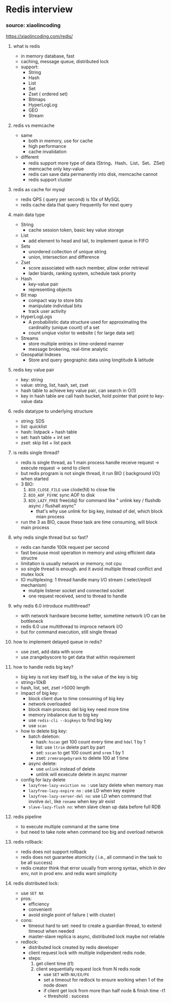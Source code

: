 # Redis interview
### source: xiaolincoding
https://xiaolincoding.com/redis/

1. what is redis
    - in memory database, fast
    - caching, message queue, distributed lock
    - support:
        - String
        - Hash
        - List
        - Set
        - Zset ( ordered set)
        - Bitmaps
        - HyperLogLog
        - GEO
        - Stream
2. redis vs memcache
    - same
        - both in memory, use for cache
        - high performance
        - cache invalidation
    - different
        - redis support more type of data (String、Hash、List、Set、ZSet)
        - memcache only key-value
        - redis can save data permanently into disk, memcache cannot
        - redis support cluster

3. redis as cache for mysql
    - redis QPS ( query per second) is 10x of MySQL
    - redis cache data that query frequently for next query

4. main data type
    - String
        - cache session token, basic key value storage
    - List
        - add element to head and tail, to implement queue in FIFO
    - Sets
        - unordered collection of unique string
        - union, intersection and difference
    - Zset
        - score associated with each member, allow order retrieval
        - lader biards, ranking system, schedule task priority
    - Hash
        - key-value pair
        - representing objects
    - Bit map
        - compact way to store bits
        - manipulate individual bits
        - track user activity
    - HyperLogLogs
        - A probabilistic data structure used for approximating the cardinality (unique count) of a set
        - count unqiue visitor to website ( for large data set)
    - Streams
        - store multiple entries in time-ordered manner
        - message brokering, real-time analytic
    - Geospatial Indexes
        - Store and query geographic data using longtitude & latitude

5. redis key value pair
    - key: string
    - value: string, list, hash, set, zset
    - hash table to achieve key value pair, can search in O(1)
    - key in hash table are call hash bucket, hold pointer that point to key-value data

6. redis datatype to underlying structure
    - string: SDS
    - list: quicklist
    - hash: listpack + hash table
    - set: hash table + int set
    - zset: skip list + list pack

7. is redis single thread?
    - redis is single thread, as 1 main process handle receive request -> execute request -> send to client
    - but redis program is not single thread, it run BIO ( background I/O) when started
    - 3 BIO:
        1. `BIO_CLOSE_FILE` use clode(fd) to close file
        2. `BIO_AOF_FSYNC` sync AOF to disk
        3. `BIO_LAZY_FREE` free(obj) for command like " unlink key / flushdb async / flushall async"
            - that's why use unlink for big key, instead of del, which block mian process
    - run the 3 as BIO, cause these task are time consuming, will block main process

8. why redis single thread but so fast?
    - redis can handle 100k request per second
    - fast because most operation in memory and using efficient data structre
    - limitation is usually network or memory, not cpu
    - so single thread is enough. and it avoid multiple thread conflict and mutex lock
    - IO multiplexing: 1 thread handle many I/O stream ( select/epoll mechanism)
        - mutiple listener socket and connected socket
        - one request received, send to thread to handle

9. why redis 6.0 introduce multithread?
    - with network hardware become better, sometime network I/O can be bottleneck
    - redis 6.0 use multithread to improce network I/O
    - but for command execution, still single thread

10. how to implement delayed queue in redis?
    - use zset, add data with score
    - use zrangebyscore to get data that within requirement

11. how to handle redis big key?
    - big key is not key itself big, is the value of the key is big
    - string>10kB
    - hash, list, set, zset >5000 length
    - impact of big key:
        - block client due to time consuming of big key
        - network overloaded
        - block main process: del big key need more time
        - memory inbalance due to big key
        - use `redis-cli --bigkeys` to find big key
        - use `scan`
    - how to delete big key:
        - batch deletion: 
            - hash: `hscan` get 100 count every time and `hdel` 1 by 1
            - list: use `ltrim` delete part by part
            - set: `sscan` to get 100 count and `srem` 1 by 1
            - zset: `zremrangebyrank` to delete 100 at 1 time
        - async delete:
            - use `unlink` instead of delete
            - unlink will exxecute delete in async manner
    - config for lazy delete
        - `lazyfree-lazy-eviction no `: use lazy delete when memory max
        - `lazyfree-lazy-expire no` : use LD when key expire
        - `lazyfree-lazy-server-del no`: use LD when command that involve `del`, like `rename` when key alr exist
        - `slave-lazy-flush no`: when slave clean up data before full RDB

12. redis pipeline
    - to execute multiple command at the same time
    - but need to take note when command too big and overload netwrok

13. redis rollback:
    - redis does not support rollback
    - redis does not guarantee atomicity ( i.e., all command in the task to be all success)
    - redis creator think that error usually from wrong syntax, which in dev env, not in prod env. and redis want simplicity

14. redis distributed lock:
    - use `SET NX`
    - pros:
        - efficiency
        - convenient
        - avoid single point of failure ( with cluster)
    - cons:
        - timeout hard to set: need to create a guardian thread, to extend timeout when needed
        - master-slave replica is async, distributed lock maybe not reliable
    - redlock:
        - distributed lock created by redis developer
        - client request lock with multiple indipendent redis node.
        - steps:
            1. get client time (t1)
            2. client sequentially request lock from N redis node
                - use `SET` with `NX/EX/PX`
                - set a timeout for redlock to ensure working when 1 of the node down
                - if client get lock from more than half node & finish time -t1 < threshold : success